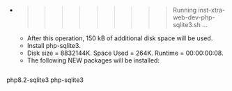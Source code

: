 * >>>>>>>>> Running inst-xtra-web-dev-php-sqlite3.sh ...
  * After this operation, 150 kB of additional disk space will be used.
  * Install php-sqlite3.
  * Disk size = 8832144K. Space Used = 264K. Runtime = 00:00:00:08.
  * The following NEW packages will be installed:
  ```bash
php8.2-sqlite3 php-sqlite3
  ```
